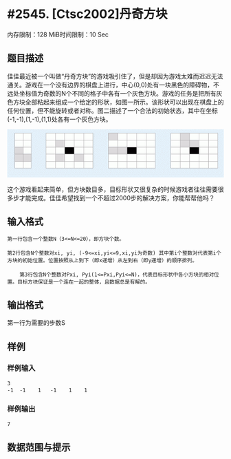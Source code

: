 # #2545. [Ctsc2002]丹奇方块

内存限制：128 MiB时间限制：10 Sec

## 题目描述

佳佳最近被一个叫做&ldquo;丹奇方块&rdquo;的游戏吸引住了，但是却因为游戏太难而迟迟无法通关。游戏在一个没有边界的棋盘上进行，中心(0,0)处有一块黑色的障碍物，不远处坐标值为奇数的N个不同的格子中各有一个灰色方块。游戏的任务是把所有灰色方块全部粘起来组成一个给定的形状，如图一所示。该形状可以出现在棋盘上的任何位置，但不能旋转或者对称。图二描述了一个合法的初始状态，其中在坐标(-1,-1),(1,-1),(1,1)处各有一个灰色方块。

![](upload/201112/1(3).jpg)

这个游戏看起来简单，但方块数目多，目标形状又很复杂的时候游戏者往往需要很多步才能完成。佳佳希望找到一个不超过2000步的解决方案，你能帮帮他吗？

## 输入格式

    第一行包含一个整数N（3<=N<=20），即方块个数。

    第2行包含N个整数对xi, yi, (-9<=xi,yi<=9,xi,yi为奇数) 其中第i个整数对代表第i个方块的初始位置。位置按照从上到下（即x递增）从左到右（即y递增）的顺序排列。

        第3行包含N个整数对Pxi, Pyi(1<=Pxi,Pyi<=N)，代表目标形状中各小方块的相对位置。目标方块保证是一个连在一起的整体，且数据总是有解的。

## 输出格式

第一行为需要的步数S

## 样例

### 样例输入

    
    3
    -1  -1    1   -1    1    1
    
    

### 样例输出

    
    7
    

## 数据范围与提示

